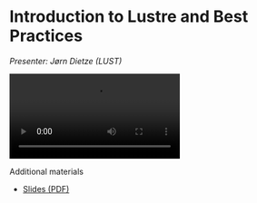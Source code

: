 # Introduction to Lustre and Best Practices

*Presenter: Jørn Dietze (LUST)*

<video src="https://462000265.lumidata.eu/1day-20240208/recordings/08_Introduction_to_Lustre_and_Best_Practices.mp4" controls="controls">
</video>

Additional materials

-   [Slides (PDF)](https://462000265.lumidata.eu/1day-20240208/files/LUMI-1day-20240208-08-Lustre-intro.pdf)

